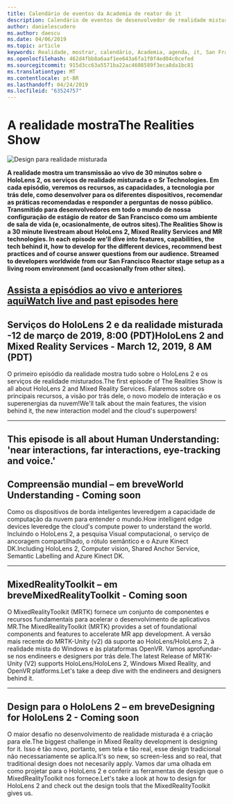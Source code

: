 ```yaml
---
title: Calendário de eventos da Academia de reator do it
description: Calendário de eventos de desenvolvedor de realidade misturada no reator em São Francisco.
author: danielescudero
ms.author: daescu
ms.date: 04/06/2019
ms.topic: article
keywords: Realidade, mostrar, calendário, Academia, agenda, it, San Francisco, reator
ms.openlocfilehash: 462d4fbb8a6aaf1ee643a6fa1f0f4ed04c0cefed
ms.sourcegitcommit: 915d3cc63a5571ba22ac4608589f3eca8da1bc81
ms.translationtype: MT
ms.contentlocale: pt-BR
ms.lasthandoff: 04/24/2019
ms.locfileid: "63524757"
---
```

# <a name="the-realities-show"></a><span data-ttu-id="be55f-104">A realidade mostra</span><span class="sxs-lookup"><span data-stu-id="be55f-104">The Realities Show</span></span>
![Design para realidade misturada](images/therealitiesshow.jpg)

<span data-ttu-id="be55f-106">**A realidade mostra um transmissão ao vivo de 30 minutos sobre o HoloLens 2, os serviços de realidade misturada e o Sr Technologies. Em cada episódio, veremos os recursos, as capacidades, a tecnologia por trás dele, como desenvolver para os diferentes dispositivos, recomendar as práticas recomendadas e responder a perguntas de nosso público. Transmitido para desenvolvedores em todo o mundo de nossa configuração de estágio de reator de San Francisco como um ambiente de sala de vida (e, ocasionalmente, de outros sites).**</span><span class="sxs-lookup"><span data-stu-id="be55f-106">**The Realities Show is a 30 minute livestream about HoloLens 2, Mixed Reality Services and MR technologies. In each episode we'll dive into features, capabilities, the tech behind it, how to develop for the different devices, recommend best practices and of course answer questions from our audience. Streamed to developers worldwide from our San Francisco Reactor stage setup as a living room environment (and occasionally from other sites).**</span></span>

<a name="watch-live-and-past-episodes-herehttpakamstrs"></a><span data-ttu-id="be55f-107">**[Assista a episódios ao vivo e anteriores aqui](http://aka.ms/trs)**</span><span class="sxs-lookup"><span data-stu-id="be55f-107">**[Watch live and past episodes here](http://aka.ms/trs)**</span></span>
---

## <a name="hololens-2-and-mixed-reality-services---march-12-2019-8-am-pdt"></a><span data-ttu-id="be55f-108">**Serviços do HoloLens 2 e da realidade misturada** -12 de março de 2019, 8:00 (PDT)</span><span class="sxs-lookup"><span data-stu-id="be55f-108">**HoloLens 2 and Mixed Reality Services** - March 12, 2019, 8 AM (PDT)</span></span>
<span data-ttu-id="be55f-109">O primeiro episódio da realidade mostra tudo sobre o HoloLens 2 e os serviços de realidade misturados.</span><span class="sxs-lookup"><span data-stu-id="be55f-109">The first episode of The Realities Show is all about HoloLens 2 and Mixed Reality Services.</span></span> <span data-ttu-id="be55f-110">Falaremos sobre os principais recursos, a visão por trás dele, o novo modelo de interação e os superenergias da nuvem!</span><span class="sxs-lookup"><span data-stu-id="be55f-110">We'll talk about the main features, the vision behind it, the new interaction model and the cloud's superpowers!</span></span>

---
This episode is all about Human Understanding: 'near interactions, far interactions, eye-tracking and voice.'
---
## <a name="world-understanding---coming-soon"></a><span data-ttu-id="be55f-111">**Compreensão mundial** – em breve</span><span class="sxs-lookup"><span data-stu-id="be55f-111">**World Understanding** - Coming soon</span></span>
<span data-ttu-id="be55f-112">Como os dispositivos de borda inteligentes leveredgem a capacidade de computação da nuvem para entender o mundo.</span><span class="sxs-lookup"><span data-stu-id="be55f-112">How intelligent edge devices leveredge the cloud's compute power to understand the world.</span></span> <span data-ttu-id="be55f-113">Incluindo o HoloLens 2, a pesquisa Visual computacional, o serviço de ancoragem compartilhado, o rótulo semântico e o Azure Kinect DK.</span><span class="sxs-lookup"><span data-stu-id="be55f-113">Including HoloLens 2, Computer vision, Shared Anchor Service, Semantic Labelling and Azure Kinect DK.</span></span>

---
## <a name="mixedrealitytoolkit---coming-soon"></a><span data-ttu-id="be55f-114">**MixedRealityToolkit** – em breve</span><span class="sxs-lookup"><span data-stu-id="be55f-114">**MixedRealityToolkit** - Coming soon</span></span>
<span data-ttu-id="be55f-115">O MixedRealityToolkit (MRTK) fornece um conjunto de componentes e recursos fundamentais para acelerar o desenvolvimento de aplicativos MR.</span><span class="sxs-lookup"><span data-stu-id="be55f-115">The MixedRealityToolkit (MRTK) provides a set of foundational components and features to accelerate MR app development.</span></span> <span data-ttu-id="be55f-116">A versão mais recente do MRTK-Unity (v2) dá suporte ao HoloLens/HoloLens 2, à realidade mista do Windows e às plataformas OpenVR. Vamos aprofundar-se nos endineers e designers por trás dele.</span><span class="sxs-lookup"><span data-stu-id="be55f-116">The latest Release of MRTK-Unity (V2) supports HoloLens/HoloLens 2, Windows Mixed Reality, and OpenVR platforms.Let's take a deep dive with the endineers and designers behind it.</span></span>

---
## <a name="designing-for-hololens-2---coming-soon"></a><span data-ttu-id="be55f-117">**Design para o HoloLens 2** – em breve</span><span class="sxs-lookup"><span data-stu-id="be55f-117">**Designing for HoloLens 2** - Coming soon</span></span>
<span data-ttu-id="be55f-118">O maior desafio no desenvolvimento de realidade misturada é a criação para ele.</span><span class="sxs-lookup"><span data-stu-id="be55f-118">The biggest challenge in Mixed Reality development is designing for it.</span></span> <span data-ttu-id="be55f-119">Isso é tão novo, portanto, sem tela e tão real, esse design tradicional não necessariamente se aplica.</span><span class="sxs-lookup"><span data-stu-id="be55f-119">It's so new, so screen-less and so real, that traditional design does not necesarily apply.</span></span> <span data-ttu-id="be55f-120">Vamos dar uma olhada em como projetar para o HoloLens 2 e conferir as ferramentas de design que o MixedRealityToolkit nos fornece.</span><span class="sxs-lookup"><span data-stu-id="be55f-120">Let's take a look at how to design for HoloLens 2 and check out the design tools that the MixedRealityToolkit gives us.</span></span>


